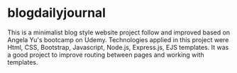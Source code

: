 # blogdailyjournal
This is a minimalist blog style website project follow and improved based on Angela Yu's bootcamp on Udemy. Technologies applied in this project were Html, CSS, Bootstrap, Javascript, Node.js, Express.js, EJS templates. It was a good project to improve routing between pages and working with templates.
